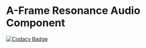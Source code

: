 # A-Frame Resonance Audio Component

[![Codacy Badge](https://api.codacy.com/project/badge/Grade/22954e84e25844d4bc615cfc0c298638)](https://app.codacy.com/gh/mkungla/aframe-resonance-audio-component?utm_source=github.com&utm_medium=referral&utm_content=mkungla/aframe-resonance-audio-component&utm_campaign=Badge_Grade_Settings)
